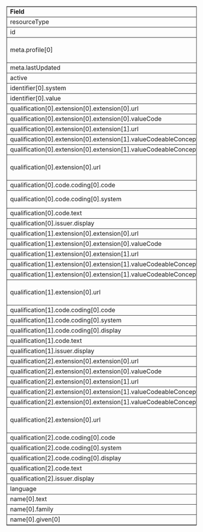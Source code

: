 <table border="1"><tr><td><b>Field</b></td><td><b>Value</b></td></tr>
<tr><td>resourceType</td><td>
"Practitioner"
</td></tr>
<tr><td>id</td><td>
"JoeSmith"
</td></tr>
<tr><td>meta.profile[0]</td><td>"http://hl7.org/fhir/us/davinci-pdex-plan-net/StructureDefinition/plannet-Practitioner"</td></tr>
<tr><td>meta.lastUpdated</td><td>
"2020-07-07T13:26:22.0314215+00:00"
</td></tr>
<tr><td>active</td><td>
"true"
</td></tr>
<tr><td>identifier[0].system</td><td>
"http://hl7.org/fhir/sid/us-npi"
</td></tr>
<tr><td>identifier[0].value</td><td>
NPI323
</td></tr>
<tr><td>qualification[0].extension[0].extension[0].url</td><td>
"status"
</td></tr>
<tr><td>qualification[0].extension[0].extension[0].valueCode</td><td>
"active"
</td></tr>
<tr><td>qualification[0].extension[0].extension[1].url</td><td>
"whereValid"
</td></tr>
<tr><td>qualification[0].extension[0].extension[1].valueCodeableConcept.coding[0].code</td><td>
#IL
</td></tr>
<tr><td>qualification[0].extension[0].extension[1].valueCodeableConcept.coding[0].system</td><td>
"https://www.usps.com/"
</td></tr>
<tr><td>qualification[0].extension[0].url</td><td>
"http://hl7.org/fhir/us/davinci-pdex-plan-net/StructureDefinition/practitioner-qualification"
</td></tr>
<tr><td>qualification[0].code.coding[0].code</td><td>
#MD
</td></tr>
<tr><td>qualification[0].code.coding[0].system</td><td>
"http://terminology.hl7.org/CodeSystem/v2-0360"
</td></tr>
<tr><td>qualification[0].code.text</td><td>
"MD"
</td></tr>
<tr><td>qualification[0].issuer.display</td><td>
"State of Illinois"
</td></tr>
<tr><td>qualification[1].extension[0].extension[0].url</td><td>
"status"
</td></tr>
<tr><td>qualification[1].extension[0].extension[0].valueCode</td><td>
"active"
</td></tr>
<tr><td>qualification[1].extension[0].extension[1].url</td><td>
"whereValid"
</td></tr>
<tr><td>qualification[1].extension[0].extension[1].valueCodeableConcept.coding[0].code</td><td>
#IL
</td></tr>
<tr><td>qualification[1].extension[0].extension[1].valueCodeableConcept.coding[0].system</td><td>
"https://www.usps.com/"
</td></tr>
<tr><td>qualification[1].extension[0].url</td><td>
"http://hl7.org/fhir/us/davinci-pdex-plan-net/StructureDefinition/practitioner-qualification"
</td></tr>
<tr><td>qualification[1].code.coding[0].code</td><td>
#207R00000X
</td></tr>
<tr><td>qualification[1].code.coding[0].system</td><td>
"http://nucc.org/provider-taxonomy"
</td></tr>
<tr><td>qualification[1].code.coding[0].display</td><td>
"Internal Medicine Physician"
</td></tr>
<tr><td>qualification[1].code.text</td><td>
"Board Certified Internal Medicine"
</td></tr>
<tr><td>qualification[1].issuer.display</td><td>
"American Board of Internal Medicine"
</td></tr>
<tr><td>qualification[2].extension[0].extension[0].url</td><td>
"status"
</td></tr>
<tr><td>qualification[2].extension[0].extension[0].valueCode</td><td>
"active"
</td></tr>
<tr><td>qualification[2].extension[0].extension[1].url</td><td>
"whereValid"
</td></tr>
<tr><td>qualification[2].extension[0].extension[1].valueCodeableConcept.coding[0].code</td><td>
#IL
</td></tr>
<tr><td>qualification[2].extension[0].extension[1].valueCodeableConcept.coding[0].system</td><td>
"https://www.usps.com/"
</td></tr>
<tr><td>qualification[2].extension[0].url</td><td>
"http://hl7.org/fhir/us/davinci-pdex-plan-net/StructureDefinition/practitioner-qualification"
</td></tr>
<tr><td>qualification[2].code.coding[0].code</td><td>
#207RC0000X
</td></tr>
<tr><td>qualification[2].code.coding[0].system</td><td>
"http://nucc.org/provider-taxonomy"
</td></tr>
<tr><td>qualification[2].code.coding[0].display</td><td>
"Cardiovascular Disease Physician"
</td></tr>
<tr><td>qualification[2].code.text</td><td>
"Board Certified Cardiovascular Disease"
</td></tr>
<tr><td>qualification[2].issuer.display</td><td>
"American Board of Internal Medicine"
</td></tr>
<tr><td>language</td><td>
"en-US"
</td></tr>
<tr><td>name[0].text</td><td>
"Joe Smith, MD"
</td></tr>
<tr><td>name[0].family</td><td>
"Smith"
</td></tr>
<tr><td>name[0].given[0]</td><td>"Joe"</td></tr>
</table>

